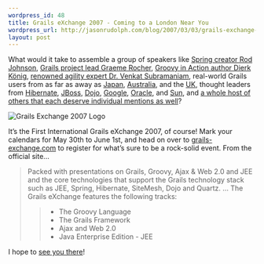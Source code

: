 ```yaml
--- 
wordpress_id: 48
title: Grails eXchange 2007 - Coming to a London Near You
wordpress_url: http://jasonrudolph.com/blog/2007/03/03/grails-exchange-2007-coming-to-a-london-near-you/
layout: post
---
```

<p>What would it take to assemble a group of speakers like <a href="http://www.grails-exchange.com/rod-johnson">Spring creator Rod Johnson</a>, <a href="http://www.grails-exchange.com/graeme-rocher">Grails project lead Graeme Rocher</a>, <a href="http://www.grails-exchange.com/dierk-koenig">Groovy in Action author Dierk K&ouml;nig</a>, <a href="http://www.grails-exchange.com/venkat-subramaniam">renowned agility expert Dr. Venkat Subramaniam</a>, real-world Grails users from as far as away as <a href="http://www.grails-exchange.com/tsuyoshi-yamamoto">Japan</a>, <a href="http://www.grails-exchange.com/glen-smith">Australia</a>, and the <a href="http://www.grails-exchange.com/marc-palmer">UK</a>, thought leaders from <a href="http://www.grails-exchange.com/emmanuel-bernhard" title="Emmanuel Bernhard">Hibernate</a>, <a href="http://www.grails-exchange.com/manik-surtani" title="Manik Surtani">JBoss</a>, <a href="http://www.grails-exchange.com/alex-russel-dylan-schiemann" title="Alex Russel and Dylan Schiemann">Dojo</a>, <a href="http://www.grails-exchange.com/joe-walnes" title="Joe Walnes">Google</a>, <a href="http://www.grails-exchange.com/tugdual-grall" title="Tugdual Grall">Oracle</a>, and <a href="http://www.grails-exchange.com/geertjan-weilenga" title="Geertjan Weilenga">Sun</a>, and <a href="http://www.grails-exchange.com/speakers" title="All Speakers">a whole host of others that each deserve individual mentions as well</a>?</p> <p><img src="http://jasonrudolph.com/blog/wp-content/uploads/grails-exchange-2007.gif" alt="Grails Exchange 2007 Logo" /></p> <p>It&rsquo;s the First International Grails eXchange 2007, of course! Mark your calendars for May 30th to June 1st, and head on over to <a href="http://www.grails-exchange.com/">grails-exchange.com</a> to register for what&rsquo;s sure to be a rock-solid event. From the official site&hellip;</p> <blockquote> <p>Packed with presentations on Grails, Groovy, Ajax &amp; Web 2.0 and JEE and the core technologies that support the Grails technology stack such as JEE, Spring, Hibernate, SiteMesh, Dojo and Quartz. &hellip; The Grails eXchange features the following tracks:</p> <blockquote> <ul> 	<li>The Groovy Language</li> 	<li>The Grails Framework</li> 	<li>Ajax and Web 2.0</li> 	<li>Java Enterprise Edition - JEE</li> </ul> </blockquote> </blockquote> <p>I hope to <a href="http://www.grails-exchange.com/jason-rudolph">see you there</a>!</p>
